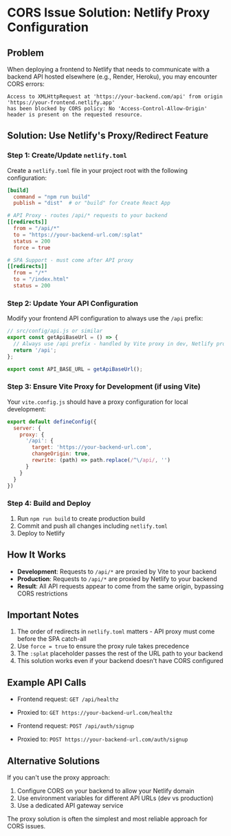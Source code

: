 # CORS Issue Solution: Netlify Proxy Configuration

## Problem
When deploying a frontend to Netlify that needs to communicate with a backend API hosted elsewhere (e.g., Render, Heroku), you may encounter CORS errors:

```
Access to XMLHttpRequest at 'https://your-backend.com/api' from origin 'https://your-frontend.netlify.app' 
has been blocked by CORS policy: No 'Access-Control-Allow-Origin' header is present on the requested resource.
```

## Solution: Use Netlify's Proxy/Redirect Feature

### Step 1: Create/Update `netlify.toml`
Create a `netlify.toml` file in your project root with the following configuration:

```toml
[build]
  command = "npm run build"
  publish = "dist"  # or "build" for Create React App

# API Proxy - routes /api/* requests to your backend
[[redirects]]
  from = "/api/*"
  to = "https://your-backend-url.com/:splat"
  status = 200
  force = true

# SPA Support - must come after API proxy
[[redirects]]
  from = "/*"
  to = "/index.html"
  status = 200
```

### Step 2: Update Your API Configuration
Modify your frontend API configuration to always use the `/api` prefix:

```javascript
// src/config/api.js or similar
export const getApiBaseUrl = () => {
  // Always use /api prefix - handled by Vite proxy in dev, Netlify proxy in production
  return '/api';
};

export const API_BASE_URL = getApiBaseUrl();
```

### Step 3: Ensure Vite Proxy for Development (if using Vite)
Your `vite.config.js` should have a proxy configuration for local development:

```javascript
export default defineConfig({
  server: {
    proxy: {
      '/api': {
        target: 'https://your-backend-url.com',
        changeOrigin: true,
        rewrite: (path) => path.replace(/^\/api/, '')
      }
    }
  }
})
```

### Step 4: Build and Deploy
1. Run `npm run build` to create production build
2. Commit and push all changes including `netlify.toml`
3. Deploy to Netlify

## How It Works
- **Development**: Requests to `/api/*` are proxied by Vite to your backend
- **Production**: Requests to `/api/*` are proxied by Netlify to your backend
- **Result**: All API requests appear to come from the same origin, bypassing CORS restrictions

## Important Notes
1. The order of redirects in `netlify.toml` matters - API proxy must come before the SPA catch-all
2. Use `force = true` to ensure the proxy rule takes precedence
3. The `:splat` placeholder passes the rest of the URL path to your backend
4. This solution works even if your backend doesn't have CORS configured

## Example API Calls
- Frontend request: `GET /api/healthz`
- Proxied to: `GET https://your-backend-url.com/healthz`

- Frontend request: `POST /api/auth/signup`
- Proxied to: `POST https://your-backend-url.com/auth/signup`

## Alternative Solutions
If you can't use the proxy approach:
1. Configure CORS on your backend to allow your Netlify domain
2. Use environment variables for different API URLs (dev vs production)
3. Use a dedicated API gateway service

The proxy solution is often the simplest and most reliable approach for CORS issues.